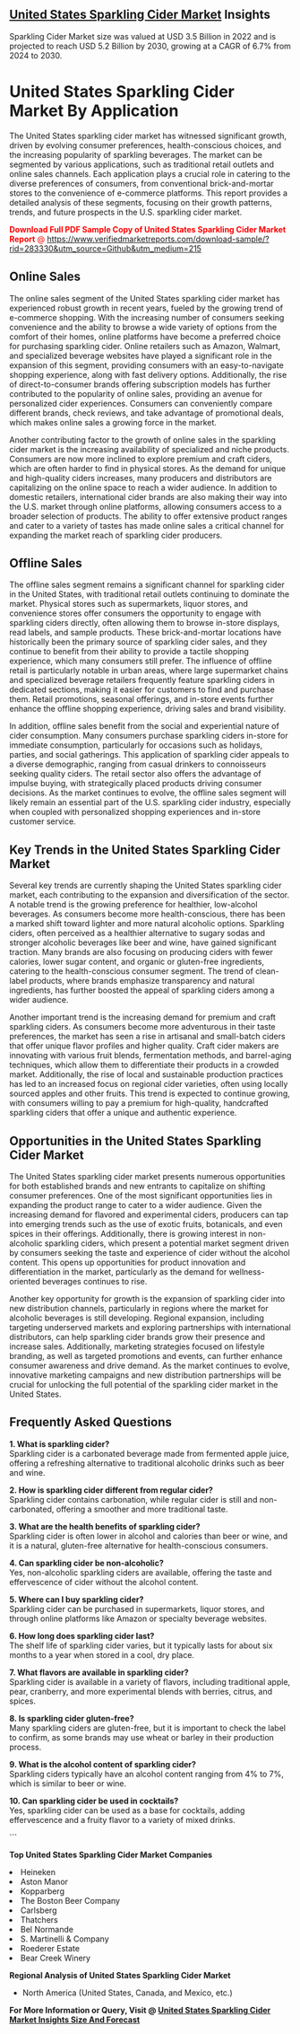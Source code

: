 <h2><a href="https://www.verifiedmarketreports.com/download-sample/?rid=283330&amp;utm_source=Github&amp;utm_medium=215" target="_blank">United States Sparkling Cider Market</a> Insights</h2><p>Sparkling Cider Market size was valued at USD 3.5 Billion in 2022 and is projected to reach USD 5.2 Billion by 2030, growing at a CAGR of 6.7% from 2024 to 2030.</p><p> <h1>United States Sparkling Cider Market By Application</h1> <p>The United States sparkling cider market has witnessed significant growth, driven by evolving consumer preferences, health-conscious choices, and the increasing popularity of sparkling beverages. The market can be segmented by various applications, such as traditional retail outlets and online sales channels. Each application plays a crucial role in catering to the diverse preferences of consumers, from conventional brick-and-mortar stores to the convenience of e-commerce platforms. This report provides a detailed analysis of these segments, focusing on their growth patterns, trends, and future prospects in the U.S. sparkling cider market.</p> <p><p><span class=""><span style="color: #ff0000;"><strong>Download Full PDF Sample Copy of United States Sparkling Cider Market Report</strong> @ </span><a href="https://www.verifiedmarketreports.com/download-sample/?rid=283330&amp;utm_source=Github&amp;utm_medium=215" target="_blank">https://www.verifiedmarketreports.com/download-sample/?rid=283330&amp;utm_source=Github&amp;utm_medium=215</a></span></p></p> <h2>Online Sales</h2> <p>The online sales segment of the United States sparkling cider market has experienced robust growth in recent years, fueled by the growing trend of e-commerce shopping. With the increasing number of consumers seeking convenience and the ability to browse a wide variety of options from the comfort of their homes, online platforms have become a preferred choice for purchasing sparkling cider. Online retailers such as Amazon, Walmart, and specialized beverage websites have played a significant role in the expansion of this segment, providing consumers with an easy-to-navigate shopping experience, along with fast delivery options. Additionally, the rise of direct-to-consumer brands offering subscription models has further contributed to the popularity of online sales, providing an avenue for personalized cider experiences. Consumers can conveniently compare different brands, check reviews, and take advantage of promotional deals, which makes online sales a growing force in the market.</p> <p>Another contributing factor to the growth of online sales in the sparkling cider market is the increasing availability of specialized and niche products. Consumers are now more inclined to explore premium and craft ciders, which are often harder to find in physical stores. As the demand for unique and high-quality ciders increases, many producers and distributors are capitalizing on the online space to reach a wider audience. In addition to domestic retailers, international cider brands are also making their way into the U.S. market through online platforms, allowing consumers access to a broader selection of products. The ability to offer extensive product ranges and cater to a variety of tastes has made online sales a critical channel for expanding the market reach of sparkling cider producers.</p> <h2>Offline Sales</h2> <p>The offline sales segment remains a significant channel for sparkling cider in the United States, with traditional retail outlets continuing to dominate the market. Physical stores such as supermarkets, liquor stores, and convenience stores offer consumers the opportunity to engage with sparkling ciders directly, often allowing them to browse in-store displays, read labels, and sample products. These brick-and-mortar locations have historically been the primary source of sparkling cider sales, and they continue to benefit from their ability to provide a tactile shopping experience, which many consumers still prefer. The influence of offline retail is particularly notable in urban areas, where large supermarket chains and specialized beverage retailers frequently feature sparkling ciders in dedicated sections, making it easier for customers to find and purchase them. Retail promotions, seasonal offerings, and in-store events further enhance the offline shopping experience, driving sales and brand visibility.</p> <p>In addition, offline sales benefit from the social and experiential nature of cider consumption. Many consumers purchase sparkling ciders in-store for immediate consumption, particularly for occasions such as holidays, parties, and social gatherings. This application of sparkling cider appeals to a diverse demographic, ranging from casual drinkers to connoisseurs seeking quality ciders. The retail sector also offers the advantage of impulse buying, with strategically placed products driving consumer decisions. As the market continues to evolve, the offline sales segment will likely remain an essential part of the U.S. sparkling cider industry, especially when coupled with personalized shopping experiences and in-store customer service.</p> <h2>Key Trends in the United States Sparkling Cider Market</h2> <p>Several key trends are currently shaping the United States sparkling cider market, each contributing to the expansion and diversification of the sector. A notable trend is the growing preference for healthier, low-alcohol beverages. As consumers become more health-conscious, there has been a marked shift toward lighter and more natural alcoholic options. Sparkling ciders, often perceived as a healthier alternative to sugary sodas and stronger alcoholic beverages like beer and wine, have gained significant traction. Many brands are also focusing on producing ciders with fewer calories, lower sugar content, and organic or gluten-free ingredients, catering to the health-conscious consumer segment. The trend of clean-label products, where brands emphasize transparency and natural ingredients, has further boosted the appeal of sparkling ciders among a wider audience.</p> <p>Another important trend is the increasing demand for premium and craft sparkling ciders. As consumers become more adventurous in their taste preferences, the market has seen a rise in artisanal and small-batch ciders that offer unique flavor profiles and higher quality. Craft cider makers are innovating with various fruit blends, fermentation methods, and barrel-aging techniques, which allow them to differentiate their products in a crowded market. Additionally, the rise of local and sustainable production practices has led to an increased focus on regional cider varieties, often using locally sourced apples and other fruits. This trend is expected to continue growing, with consumers willing to pay a premium for high-quality, handcrafted sparkling ciders that offer a unique and authentic experience.</p> <h2>Opportunities in the United States Sparkling Cider Market</h2> <p>The United States sparkling cider market presents numerous opportunities for both established brands and new entrants to capitalize on shifting consumer preferences. One of the most significant opportunities lies in expanding the product range to cater to a wider audience. Given the increasing demand for flavored and experimental ciders, producers can tap into emerging trends such as the use of exotic fruits, botanicals, and even spices in their offerings. Additionally, there is growing interest in non-alcoholic sparkling ciders, which present a potential market segment driven by consumers seeking the taste and experience of cider without the alcohol content. This opens up opportunities for product innovation and differentiation in the market, particularly as the demand for wellness-oriented beverages continues to rise.</p> <p>Another key opportunity for growth is the expansion of sparkling cider into new distribution channels, particularly in regions where the market for alcoholic beverages is still developing. Regional expansion, including targeting underserved markets and exploring partnerships with international distributors, can help sparkling cider brands grow their presence and increase sales. Additionally, marketing strategies focused on lifestyle branding, as well as targeted promotions and events, can further enhance consumer awareness and drive demand. As the market continues to evolve, innovative marketing campaigns and new distribution partnerships will be crucial for unlocking the full potential of the sparkling cider market in the United States.</p> <h2>Frequently Asked Questions</h2> <p><strong>1. What is sparkling cider?</strong><br> Sparkling cider is a carbonated beverage made from fermented apple juice, offering a refreshing alternative to traditional alcoholic drinks such as beer and wine.</p> <p><strong>2. How is sparkling cider different from regular cider?</strong><br> Sparkling cider contains carbonation, while regular cider is still and non-carbonated, offering a smoother and more traditional taste.</p> <p><strong>3. What are the health benefits of sparkling cider?</strong><br> Sparkling cider is often lower in alcohol and calories than beer or wine, and it is a natural, gluten-free alternative for health-conscious consumers.</p> <p><strong>4. Can sparkling cider be non-alcoholic?</strong><br> Yes, non-alcoholic sparkling ciders are available, offering the taste and effervescence of cider without the alcohol content.</p> <p><strong>5. Where can I buy sparkling cider?</strong><br> Sparkling cider can be purchased in supermarkets, liquor stores, and through online platforms like Amazon or specialty beverage websites.</p> <p><strong>6. How long does sparkling cider last?</strong><br> The shelf life of sparkling cider varies, but it typically lasts for about six months to a year when stored in a cool, dry place.</p> <p><strong>7. What flavors are available in sparkling cider?</strong><br> Sparkling cider is available in a variety of flavors, including traditional apple, pear, cranberry, and more experimental blends with berries, citrus, and spices.</p> <p><strong>8. Is sparkling cider gluten-free?</strong><br> Many sparkling ciders are gluten-free, but it is important to check the label to confirm, as some brands may use wheat or barley in their production process.</p> <p><strong>9. What is the alcohol content of sparkling cider?</strong><br> Sparkling ciders typically have an alcohol content ranging from 4% to 7%, which is similar to beer or wine.</p> <p><strong>10. Can sparkling cider be used in cocktails?</strong><br> Yes, sparkling cider can be used as a base for cocktails, adding effervescence and a fruity flavor to a variety of mixed drinks.</p> ```</p><p><strong>Top United States Sparkling Cider Market Companies</strong></p><div data-test-id=""><p><li>Heineken</li><li> Aston Manor</li><li> Kopparberg</li><li> The Boston Beer Company</li><li> Carlsberg</li><li> Thatchers</li><li> Bel Normande</li><li> S. Martinelli & Company</li><li> Roederer Estate</li><li> Bear Creek Winery</li></p><div><strong>Regional Analysis of&nbsp;United States Sparkling Cider Market</strong></div><ul><li dir="ltr"><p dir="ltr">North America&nbsp;(United States, Canada, and Mexico, etc.)</p></li></ul><p><strong>For More Information or Query, Visit @&nbsp;</strong><strong><a href="https://www.verifiedmarketreports.com/product/sparkling-cider-market/?utm_source=Github&amp;utm_medium=215" target="_blank">United States Sparkling Cider Market Insights Size And Forecast</a></strong></p></div>
